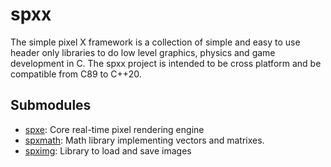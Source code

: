 # spxx

The simple pixel X framework is a collection of simple and easy to use
header only libraries to do low level graphics, physics and game development in C.
The spxx project is intended to be cross platform and be compatible from C89 to
C++20.

## Submodules

* [spxe](https://github.com/LogicEu/spxe.git): Core real-time pixel rendering engine
* [spxmath](https://github.com/LogicEu/spxmath.git): Math library implementing vectors and matrixes.
* [spximg](https://github.com/LogicEu/spximg.git): Library to load and save images

